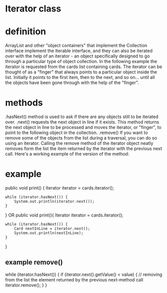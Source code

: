 # Iterator class

# definition
ArrayList and other "object containers" that implement the Collection interface implement the Iterable interface, and they can also be iterated over with the help of an iterator - an object specifically designed to go through a particular type of object collection.
In the following example the iterator is requested from the cards list containing cards. The iterator can be thought of as a "finger" that always points to a particular object inside the list. Initially it points to the first item, then to the next, and so on... until all the objects have been gone through with the help of the "finger".

# methods
.hasNext() method is used to ask if there are any objects still to be iterated over.
.next() requests the next object in line if it exists. This method returns the next object in line to be processed and moves the iterator, or "finger", to point to the following object in the collection.
.remove() If you want to remove some of the objects from the list during a traversal, you can do so using an iterator. Calling the remove method of the iterator object neatly removes form the list the item returned by the iterator with the previous next call. Here's a working example of the version of the method:



# example
public void print() {
    Iterator<Card> iterator = cards.iterator();

    while (iterator.hasNext()) {
        System.out.println(iterator.next());
    }
}
OR
public void print(){
    Iterator<Card> iterator = cards.iterator();

    while (iterator.hasNext()) {
        Card nextInLine = iterator.next();
        System.out.println(nextInLine);
    }
}


## example remove()
while (iterator.hasNext()) {
            if (iterator.next().getValue() < value) {
                // removing from the list the element returned by the previous next-method call
                iterator.remove();
            }
        }

